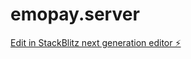 # emopay.server

[Edit in StackBlitz next generation editor ⚡️](https://stackblitz.com/~/github.com/naojulius/emopay.server)